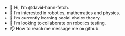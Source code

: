 - 👋 Hi, I’m @david-hann-fetch.
- 👀 I’m interested in robotics, mathematics and physics.
- 🌱 I’m currently learning social choice theory.
- 💞️ I’m looking to collaborate on robotics testing.
- 📫 How to reach me message me on github.

<!---
david-hann-fetch/david-hann-fetch is a ✨ special ✨ repository because its `README.md` (this file) appears on your GitHub profile.
You can click the Preview link to take a look at your changes.
--->
